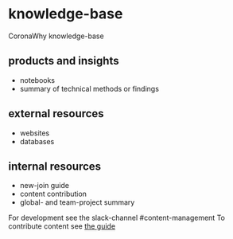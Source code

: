 # knowledge-base
CoronaWhy knowledge-base


## products and insights
* notebooks
* summary of technical methods or findings

## external resources
* websites
* databases

## internal resources
* new-join guide
* content contribution
* global- and team-project summary

For development see the slack-channel \#content-management
To contribute content see [the guide](content_guide.md)

